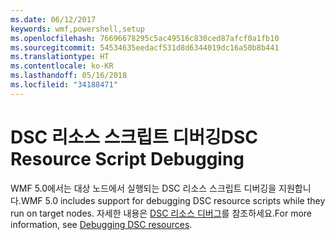 ```yaml
---
ms.date: 06/12/2017
keywords: wmf,powershell,setup
ms.openlocfilehash: 76696678295c5ac49516c830ced87afcf0a1fb10
ms.sourcegitcommit: 54534635eedacf531d8d6344019dc16a50b8b441
ms.translationtype: HT
ms.contentlocale: ko-KR
ms.lasthandoff: 05/16/2018
ms.locfileid: "34188471"
---
```

# <a name="dsc-resource-script-debugging"></a><span data-ttu-id="a839d-102">DSC 리소스 스크립트 디버깅</span><span class="sxs-lookup"><span data-stu-id="a839d-102">DSC Resource Script Debugging</span></span>

<span data-ttu-id="a839d-103">WMF 5.0에서는 대상 노드에서 실행되는 DSC 리소스 스크립트 디버깅을 지원합니다.</span><span class="sxs-lookup"><span data-stu-id="a839d-103">WMF 5.0 includes support for debugging DSC resource scripts while they run on target nodes.</span></span>
<span data-ttu-id="a839d-104">자세한 내용은 [DSC 리소스 디버그](https://msdn.microsoft.com/powershell/dsc/debugresource)를 참조하세요.</span><span class="sxs-lookup"><span data-stu-id="a839d-104">For more information, see [Debugging DSC resources](https://msdn.microsoft.com/powershell/dsc/debugresource).</span></span>
